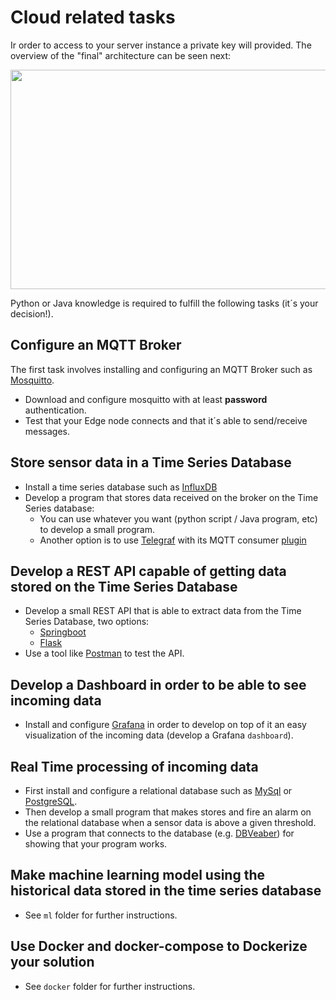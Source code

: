 # Cloud related tasks

Ir order to access to your server instance a private key will provided. 
The overview of the "final" architecture can be seen next: 
<p align="center">
  <img width="650" height="351" src="https://github.com/ikerlan2015/hackathon/blob/master/cloud/cloud-arch.png">
</p>

Python or Java knowledge is required to fulfill the following tasks (it´s your decision!).

## Configure an MQTT Broker 

The first task involves installing and configuring an MQTT Broker such as [Mosquitto](https://mosquitto.org/). 

 * Download and configure mosquitto with at least **password** authentication. 
 * Test that your Edge node connects and that it´s able to send/receive messages. 
 
## Store sensor data in a Time Series Database 

 * Install a time series database such as [InfluxDB](https://portal.influxdata.com/downloads/)
 * Develop a program that stores data received on the broker on the Time Series database:
    * You can use whatever you want (python script / Java program, etc) to develop a small program.
    * Another option is to use [Telegraf](https://www.influxdata.com/time-series-platform/telegraf/) with its MQTT consumer [plugin](https://github.com/influxdata/telegraf/tree/master/plugins/inputs/mqtt_consumer)

## Develop a REST API capable of getting data stored on the Time Series Database

 * Develop a small REST API that is able to extract data from the Time Series Database, two options:
   * [Springboot](https://spring.io/projects/spring-boot)
   * [Flask](https://flask-restful.readthedocs.io/en/latest/)
 * Use a tool like [Postman](https://www.getpostman.com/downloads/) to test the API. 

## Develop a Dashboard in order to be able to see incoming data

 * Install and configure [Grafana](https://grafana.com/) in order to develop on top of it an easy visualization of the incoming data (develop a Grafana ```dashboard```). 

## Real Time processing of incoming data

 * First install and configure a relational database such as [MySql](https://www.mysql.com/) or [PostgreSQL](https://www.postgresql.org/).
 * Then develop a small program that makes stores and fire an alarm on the relational database when a sensor data is above a given threshold. 
 * Use a program that connects to the database (e.g. [DBVeaber](https://dbeaver.io/)) for showing that your program works.

## Make machine learning model using the historical data stored in the time series database

 * See ```ml``` folder for further instructions.

## Use Docker and docker-compose to Dockerize your solution 

 * See ```docker``` folder for further instructions.





